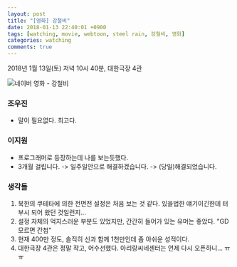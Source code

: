 ```yaml
---
layout: post
title: "[영화] 강철비"
date: 2018-01-13 22:40:01 +0900
tags: [watching, movie, webtoon, steel rain, 강철비, 영화]
categories: watching
comments: true
---
```

2018년 1월 13일(토) 저녁 10시 40분, 대한극장 4관  

![네이버 영화 - 강철비](http://movie.phinf.naver.net/20171129_216/1511931096509Q0hpu_JPEG/movie_image.jpg)

### 조우진
* 말이 필요없다. 최고다.

### 이지원
* 프로그래머로 등장하는데 나를 보는듯했다.
* 3개월 걸립니다. -> 일주일안으로 해결하겠습니다. -> (당일)해결되었습니다.

### 생각들
1. 북한의 쿠테타에 의한 전면전 설정은 처음 보는 것 같다. 있을법한 얘기이긴한데 터부시 되어 왔던 것일런지...
2. 설정 자체의 억지스러운 부분도 있었지만, 간간히 들어가 있는 유머는 좋았다. "GD모르면 간첩"
3. 현재 400만 정도, 솔직히 신과 함께 1천만인데 좀 아쉬운 성적이다.
4. 대한극장 4관은 정말 작고, 어수선했다. 아리랑씨네센터는 언제 다시 오픈하니... ㅠㅠ
